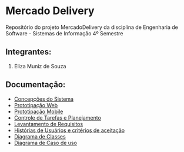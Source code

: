 # Mercado Delivery <br>
Repositório do projeto MercadoDelivery da disciplina de Engenharia de Software - Sistemas de Informação 4º Semestre <br>
## Integrantes:
1. Eliza Muniz de Souza

## Documentação:
- <a href="https://github.com/emssouza/ElizaSouzaMercadoDelivery/blob/master/Documenta%C3%A7%C3%A3o/Concep%C3%A7%C3%B5es.doc">Concepções do Sistema</a>
- <a href="https://xd.adobe.com/view/55f18e45-aa2e-4dd2-8c44-670497de2e6a-00a2/screen/56ad270b-3b78-42a3-ad26-8f4cb773b450/?fullscreen">Prototipação Web</a>  
- <a href="https://xd.adobe.com/view/6861c23b-3eaa-4e64-ad27-5745d5e2e868-3d32/screen/2ef74993-b92b-43b8-8253-0c8aee8f5661?fullscreen">Prototipação Mobile</a>    
- <a href="https://github.com/emssouza/ElizaSouzaMercadoDelivery/projects">Controle de Tarefas e Planejamento</a>  
- <a href="https://github.com/emssouza/ElizaSouzaMercadoDelivery/blob/master/Documenta%C3%A7%C3%A3o/Levantamento%20de%20Requisitos.doc">Levantamento de Requisitos</a>  
- <a href="https://github.com/emssouza/ElizaSouzaMercadoDelivery/blob/master/Documenta%C3%A7%C3%A3o/Product%20Backlog%20-%20Hist%C3%B3rias%20de%20Usu%C3%A1rios%20e%20Crit%C3%A9rios%20de%20aceita%C3%A7%C3%A3o.docx">Histórias de Usuários e critérios de aceitação</a> 
- <a href="https://github.com/emssouza/ElizaSouzaMercadoDelivery/blob/master/Documenta%C3%A7%C3%A3o/Diagrama%20Classe%20MercadoDelivery.pdf">Diagrama de Classes</a>  
- <a href="https://github.com/emssouza/ElizaSouzaMercadoDelivery/blob/master/Documenta%C3%A7%C3%A3o/Diagrama%20de%20caso%20de%20uso%20MercadoDelivery.pdf">Diagrama de Caso de uso</a> 


